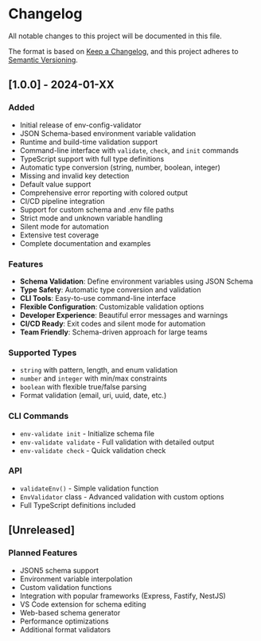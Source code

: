 # Changelog

All notable changes to this project will be documented in this file.

The format is based on [Keep a Changelog](https://keepachangelog.com/en/1.0.0/),
and this project adheres to [Semantic Versioning](https://semver.org/spec/v2.0.0.html).

## [1.0.0] - 2024-01-XX

### Added
- Initial release of env-config-validator
- JSON Schema-based environment variable validation
- Runtime and build-time validation support
- Command-line interface with `validate`, `check`, and `init` commands
- TypeScript support with full type definitions
- Automatic type conversion (string, number, boolean, integer)
- Missing and invalid key detection
- Default value support
- Comprehensive error reporting with colored output
- CI/CD pipeline integration
- Support for custom schema and .env file paths
- Strict mode and unknown variable handling
- Silent mode for automation
- Extensive test coverage
- Complete documentation and examples

### Features
- **Schema Validation**: Define environment variables using JSON Schema
- **Type Safety**: Automatic type conversion and validation
- **CLI Tools**: Easy-to-use command-line interface
- **Flexible Configuration**: Customizable validation options
- **Developer Experience**: Beautiful error messages and warnings
- **CI/CD Ready**: Exit codes and silent mode for automation
- **Team Friendly**: Schema-driven approach for large teams

### Supported Types
- `string` with pattern, length, and enum validation
- `number` and `integer` with min/max constraints
- `boolean` with flexible true/false parsing
- Format validation (email, uri, uuid, date, etc.)

### CLI Commands
- `env-validate init` - Initialize schema file
- `env-validate validate` - Full validation with detailed output
- `env-validate check` - Quick validation check

### API
- `validateEnv()` - Simple validation function
- `EnvValidator` class - Advanced validation with custom options
- Full TypeScript definitions included

## [Unreleased]

### Planned Features
- JSON5 schema support
- Environment variable interpolation
- Custom validation functions
- Integration with popular frameworks (Express, Fastify, NestJS)
- VS Code extension for schema editing
- Web-based schema generator
- Performance optimizations
- Additional format validators
